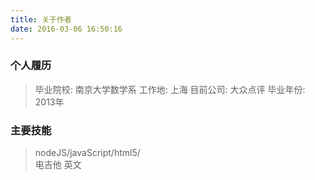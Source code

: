 ```yaml
---
title: 关于作者
date: 2016-03-06 16:50:16
---
```

### 个人履历
>  毕业院校:   南京大学数学系
>  工作地:     上海
>  目前公司:   大众点评
>  毕业年份:   2013年

### 主要技能
>  nodeJS/javaScript/html5/  
>  电吉他
>  英文

